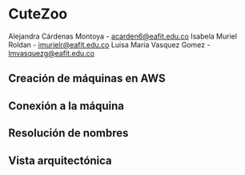# CuteZoo

Alejandra Cárdenas Montoya - acarden6@eafit.edu.co
Isabela Muriel Roldan - imurielr@eafit.edu.co
Luisa Maria Vasquez Gomez - lmvasquezg@eafit.edu.co


Creación de máquinas en AWS
------------------------------------------

Conexión a la máquina
-------------------------------

Resolución de nombres
-------------------------------

Vista arquitectónica
---------------------------
